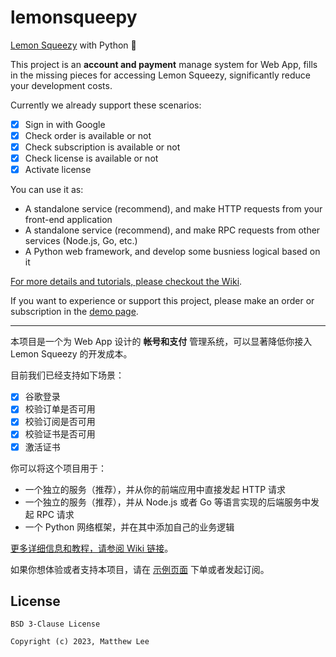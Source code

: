 # lemonsqueepy

[Lemon Squeezy](https://www.lemonsqueezy.com/) with Python 🐍

This project is an **account and payment** manage system for Web App,
fills in the missing pieces for accessing Lemon Squeezy,
significantly reduce your development costs.

Currently we already support these scenarios:

- [x] Sign in with Google
- [x] Check order is available or not
- [x] Check subscription is available or not
- [x] Check license is available or not
- [x] Activate license

You can use it as:

- A standalone service (recommend), and make HTTP requests from your front-end application
- A standalone service (recommend), and make RPC requests from other services (Node.js, Go, etc.)
- A Python web framework, and develop some busniess logical based on it

[For more details and tutorials, please checkout the Wiki](https://github.com/mthli/lemonsqueepy/wiki).

If you want to experience or support this project, please make an order or subscription in the [demo page](https://lemontree.vercel.app/).

---

本项目是一个为 Web App 设计的 **帐号和支付** 管理系统，可以显著降低你接入 Lemon Squeezy 的开发成本。

目前我们已经支持如下场景：

- [x] 谷歌登录
- [x] 校验订单是否可用
- [x] 校验订阅是否可用
- [x] 校验证书是否可用
- [x] 激活证书

你可以将这个项目用于：

- 一个独立的服务（推荐），并从你的前端应用中直接发起 HTTP 请求
- 一个独立的服务（推荐），并从 Node.js 或者 Go 等语言实现的后端服务中发起 RPC 请求
- 一个 Python 网络框架，并在其中添加自己的业务逻辑

[更多详细信息和教程，请参阅 Wiki 链接](https://github.com/mthli/lemonsqueepy/wiki)。

如果你想体验或者支持本项目，请在 [示例页面](https://lemontree.vercel.app/) 下单或者发起订阅。

## License

```
BSD 3-Clause License

Copyright (c) 2023, Matthew Lee
```
